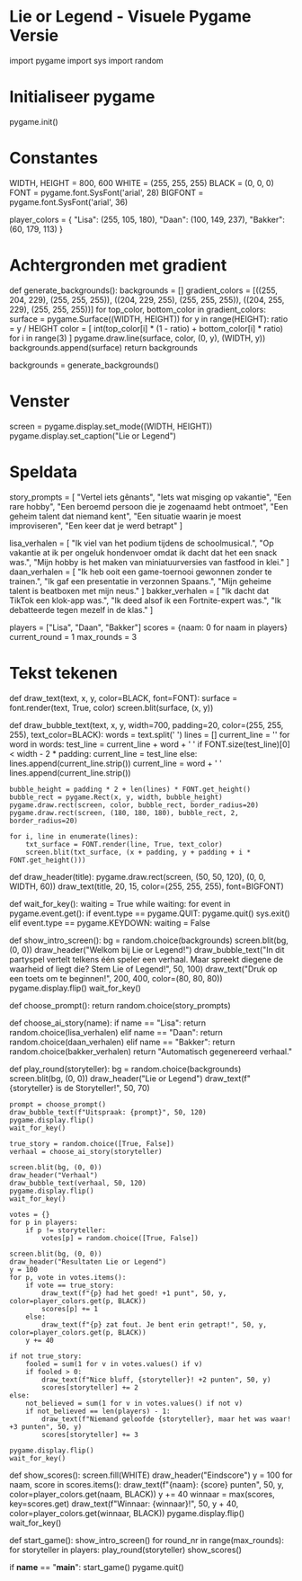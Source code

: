 # Lie or Legend - Visuele Pygame Versie

import pygame
import sys
import random

# Initialiseer pygame
pygame.init()

# Constantes
WIDTH, HEIGHT = 800, 600
WHITE = (255, 255, 255)
BLACK = (0, 0, 0)
FONT = pygame.font.SysFont('arial', 28)
BIGFONT = pygame.font.SysFont('arial', 36)

player_colors = {
    "Lisa": (255, 105, 180),
    "Daan": (100, 149, 237),
    "Bakker": (60, 179, 113)
}

# Achtergronden met gradient
def generate_backgrounds():
    backgrounds = []
    gradient_colors = [((255, 204, 229), (255, 255, 255)),
                       ((204, 229, 255), (255, 255, 255)),
                       ((204, 255, 229), (255, 255, 255))]
    for top_color, bottom_color in gradient_colors:
        surface = pygame.Surface((WIDTH, HEIGHT))
        for y in range(HEIGHT):
            ratio = y / HEIGHT
            color = [
                int(top_color[i] * (1 - ratio) + bottom_color[i] * ratio)
                for i in range(3)
            ]
            pygame.draw.line(surface, color, (0, y), (WIDTH, y))
        backgrounds.append(surface)
    return backgrounds

backgrounds = generate_backgrounds()

# Venster
screen = pygame.display.set_mode((WIDTH, HEIGHT))
pygame.display.set_caption("Lie or Legend")

# Speldata
story_prompts = [
    "Vertel iets gênants",
    "Iets wat misging op vakantie",
    "Een rare hobby",
    "Een beroemd persoon die je zogenaamd hebt ontmoet",
    "Een geheim talent dat niemand kent",
    "Een situatie waarin je moest improviseren",
    "Een keer dat je werd betrapt"
]

lisa_verhalen = [
    "Ik viel van het podium tijdens de schoolmusical.",
    "Op vakantie at ik per ongeluk hondenvoer omdat ik dacht dat het een snack was.",
    "Mijn hobby is het maken van miniatuurversies van fastfood in klei."
]
daan_verhalen = [
    "Ik heb ooit een game-toernooi gewonnen zonder te trainen.",
    "Ik gaf een presentatie in verzonnen Spaans.",
    "Mijn geheime talent is beatboxen met mijn neus."
]
bakker_verhalen = [
    "Ik dacht dat TikTok een klok-app was.",
    "Ik deed alsof ik een Fortnite-expert was.",
    "Ik debatteerde tegen mezelf in de klas."
]

players = ["Lisa", "Daan", "Bakker"]
scores = {naam: 0 for naam in players}
current_round = 1
max_rounds = 3

# Tekst tekenen

def draw_text(text, x, y, color=BLACK, font=FONT):
    surface = font.render(text, True, color)
    screen.blit(surface, (x, y))

def draw_bubble_text(text, x, y, width=700, padding=20, color=(255, 255, 255), text_color=BLACK):
    words = text.split(' ')
    lines = []
    current_line = ''
    for word in words:
        test_line = current_line + word + ' '
        if FONT.size(test_line)[0] < width - 2 * padding:
            current_line = test_line
        else:
            lines.append(current_line.strip())
            current_line = word + ' '
    lines.append(current_line.strip())

    bubble_height = padding * 2 + len(lines) * FONT.get_height()
    bubble_rect = pygame.Rect(x, y, width, bubble_height)
    pygame.draw.rect(screen, color, bubble_rect, border_radius=20)
    pygame.draw.rect(screen, (180, 180, 180), bubble_rect, 2, border_radius=20)

    for i, line in enumerate(lines):
        txt_surface = FONT.render(line, True, text_color)
        screen.blit(txt_surface, (x + padding, y + padding + i * FONT.get_height()))

def draw_header(title):
    pygame.draw.rect(screen, (50, 50, 120), (0, 0, WIDTH, 60))
    draw_text(title, 20, 15, color=(255, 255, 255), font=BIGFONT)

def wait_for_key():
    waiting = True
    while waiting:
        for event in pygame.event.get():
            if event.type == pygame.QUIT:
                pygame.quit()
                sys.exit()
            elif event.type == pygame.KEYDOWN:
                waiting = False

def show_intro_screen():
    bg = random.choice(backgrounds)
    screen.blit(bg, (0, 0))
    draw_header("Welkom bij Lie or Legend!")
    draw_bubble_text("In dit partyspel vertelt telkens één speler een verhaal. Maar spreekt diegene de waarheid of liegt die? Stem Lie of Legend!", 50, 100)
    draw_text("Druk op een toets om te beginnen!", 200, 400, color=(80, 80, 80))
    pygame.display.flip()
    wait_for_key()

def choose_prompt():
    return random.choice(story_prompts)

def choose_ai_story(name):
    if name == "Lisa":
        return random.choice(lisa_verhalen)
    elif name == "Daan":
        return random.choice(daan_verhalen)
    elif name == "Bakker":
        return random.choice(bakker_verhalen)
    return "Automatisch gegenereerd verhaal."

def play_round(storyteller):
    bg = random.choice(backgrounds)
    screen.blit(bg, (0, 0))
    draw_header("Lie or Legend")
    draw_text(f"{storyteller} is de Storyteller!", 50, 70)

    prompt = choose_prompt()
    draw_bubble_text(f"Uitspraak: {prompt}", 50, 120)
    pygame.display.flip()
    wait_for_key()

    true_story = random.choice([True, False])
    verhaal = choose_ai_story(storyteller)

    screen.blit(bg, (0, 0))
    draw_header("Verhaal")
    draw_bubble_text(verhaal, 50, 120)
    pygame.display.flip()
    wait_for_key()

    votes = {}
    for p in players:
        if p != storyteller:
            votes[p] = random.choice([True, False])

    screen.blit(bg, (0, 0))
    draw_header("Resultaten Lie or Legend")
    y = 100
    for p, vote in votes.items():
        if vote == true_story:
            draw_text(f"{p} had het goed! +1 punt", 50, y, color=player_colors.get(p, BLACK))
            scores[p] += 1
        else:
            draw_text(f"{p} zat fout. Je bent erin getrapt!", 50, y, color=player_colors.get(p, BLACK))
        y += 40

    if not true_story:
        fooled = sum(1 for v in votes.values() if v)
        if fooled > 0:
            draw_text(f"Nice bluff, {storyteller}! +2 punten", 50, y)
            scores[storyteller] += 2
    else:
        not_believed = sum(1 for v in votes.values() if not v)
        if not_believed == len(players) - 1:
            draw_text(f"Niemand geloofde {storyteller}, maar het was waar! +3 punten", 50, y)
            scores[storyteller] += 3

    pygame.display.flip()
    wait_for_key()

def show_scores():
    screen.fill(WHITE)
    draw_header("Eindscore")
    y = 100
    for naam, score in scores.items():
        draw_text(f"{naam}: {score} punten", 50, y, color=player_colors.get(naam, BLACK))
        y += 40
    winnaar = max(scores, key=scores.get)
    draw_text(f"Winnaar: {winnaar}!", 50, y + 40, color=player_colors.get(winnaar, BLACK))
    pygame.display.flip()
    wait_for_key()

def start_game():
    show_intro_screen()
    for round_nr in range(max_rounds):
        for storyteller in players:
            play_round(storyteller)
    show_scores()

if __name__ == "__main__":
    start_game()
    pygame.quit()
